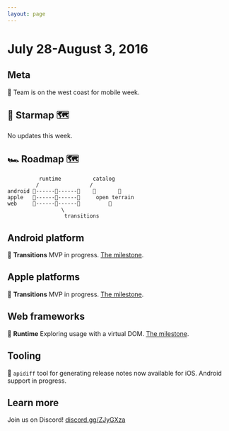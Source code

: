 ```yaml
---
layout: page
---
```


# July 28-August 3, 2016

## Meta

📱 Team is on the west coast for mobile week.

## 🌟 Starmap 🗺

No updates this week.

## 🏎 Roadmap 🗺

              runtime          catalog
             /                /
    android 🎉------📝------🚩    🌱       🌱
    apple   🎉------📝------🚩     open terrain
    web     🎉------🚩------🚩         🌱
                     \
                      transitions

## Android platform

📝 **Transitions** MVP in progress. [The milestone](https://github.com/material-motion/material-motion-transitions-android/milestone/1).

## Apple platforms

📝 **Transitions** MVP in progress. [The milestone](https://github.com/material-motion/material-motion-transitions-objc/milestone/1).

## Web frameworks

📝 **Runtime** Exploring usage with a virtual DOM. [The milestone](https://github.com/material-motion/material-motion-experiments-js/milestone/2).  

## Tooling

🎉 `apidiff` tool for generating release notes now available for iOS. Android support in progress.

## Learn more

Join us on Discord! [discord.gg/ZJyGXza](https://discord.gg/ZJyGXza)
